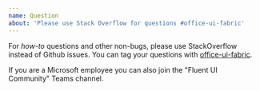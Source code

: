 ```yaml
---
name: Question
about: 'Please use Stack Overflow for questions #office-ui-fabric'
---
```


For _how-to_ questions and other non-bugs, please use StackOverflow instead of Github issues. You can tag your questions with [office-ui-fabric](https://stackoverflow.com/questions/tagged/office-ui-fabric).

If you are a Microsoft employee you can also join the "Fluent UI Community" Teams channel.
